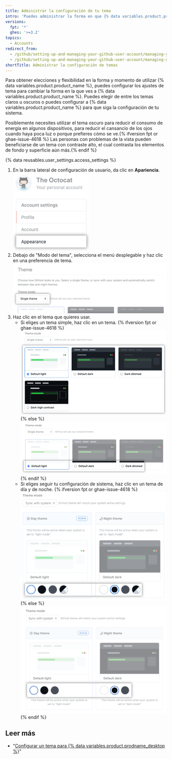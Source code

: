 ```yaml
---
title: Administrar la configuración de tu tema
intro: 'Puedes administrar la forma en que {% data variables.product.product_name %} te ve si configuras las preferencias de tema que ya sea siguen la configuración de tu sistema o siempre utilzian un modo claro u oscuro.'
versions:
  fpt: '*'
  ghes: '>=3.2'
topics:
  - Accounts
redirect_from:
  - /github/setting-up-and-managing-your-github-user-account/managing-your-theme-settings
  - /github/setting-up-and-managing-your-github-user-account/managing-user-account-settings/managing-your-theme-settings
shortTitle: Administrar la configuración de temas
---
```


Para obtener elecciones y flexibilidad en la forma y momento de utilizar {% data variables.product.product_name %}, puedes configurar los ajustes de tema para cambiar la forma en la que ves a {% data variables.product.product_name %}. Puedes elegir de entre los temas claros u oscuros o puedes configurar a {% data variables.product.product_name %} para que siga la configuración de tu sistema.

Posiblemente necesites utilizar el tema oscuro para reducir el consumo de energía en algunos dispositivos, para reducir el cansancio de los ojos cuando haya poca luz o porque prefieres cómo se ve.{% ifversion fpt or ghae-issue-4618 %} Las personas con problemas de la vista pueden beneficiarse de un tema con contraste alto, el cual contrasta los elementos de fondo y superficie aún más.{% endif %}

{% data reusables.user_settings.access_settings %}
1. En la barra lateral de configuración de usuario, da clic en **Apariencia**. ![Pestaña de "Apariencia" en la barra lateral de configuración de usuario](/assets/images/help/settings/appearance-tab.png)
2. Debajo de "Modo del tema", selecciona el menú desplegable y haz clic en una preferencia de tema. ![Menú desplegable debajo de "Modo del tema" para la selección de las preferencias del tema](/assets/images/help/settings/theme-mode-drop-down-menu.png)
3. Haz clic en el tema que quieres usar.
    - Si eliges un tema simple, haz clic en un tema.
      {% ifversion fpt or ghae-issue-4618 %}![Radio buttons for the choice of a single theme](/assets/images/help/settings/theme-choose-a-single-theme-highcontrast.png){% else %}![Radio buttons for the choice of a single theme](/assets/images/help/settings/theme-choose-a-single-theme.png){% endif %}
    - Si eliges seguir tu configuración de sistema, haz clic en un tema de día y de noche.
      {% ifversion fpt or ghae-issue-4618 %}![Buttons for the choice of a theme to sync with the system setting](/assets/images/help/settings/theme-choose-a-day-and-night-theme-to-sync-highcontrast.png){% else %}![Buttons for the choice of a theme to sync with the system setting](/assets/images/help/settings/theme-choose-a-day-and-night-theme-to-sync.png){% endif %}

## Leer más

- "[Configurar un tema para {% data variables.product.prodname_desktop %}](/desktop/installing-and-configuring-github-desktop/setting-a-theme-for-github-desktop)"
